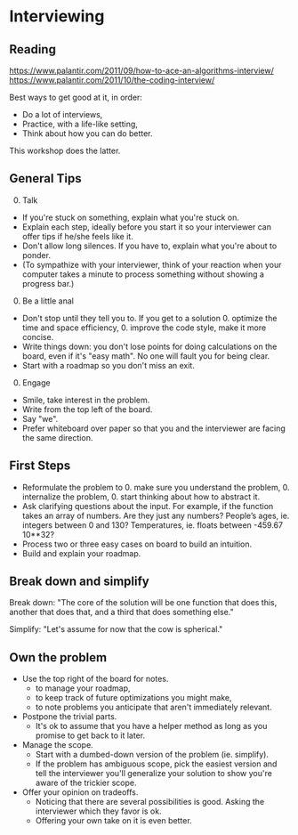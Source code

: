 # Interviewing

## Reading

https://www.palantir.com/2011/09/how-to-ace-an-algorithms-interview/
https://www.palantir.com/2011/10/the-coding-interview/

Best ways to get good at it, in order:
* Do a lot of interviews,
* Practice, with a life-like setting,
* Think about how you can do better.

This workshop does the latter.

## General Tips

0. Talk
  * If you're stuck on something, explain what you're stuck on.
  * Explain each step, ideally before you start it so your interviewer
    can offer tips if he/she feels like it.
  * Don't allow long silences. If you have to, explain what you're about
    to ponder.
  * (To sympathize with your interviewer, think of your reaction when
    your computer takes a minute to process something without showing a
progress bar.)
0. Be a little anal
  * Don't stop until they tell you to. If you get to
  a solution
     0. optimize the time and space efficiency,
     0. improve the code style, make it more concise.
  * Write things down: you don't lose points for doing calculations on
    the board, even if it's "easy math". No one will fault you for being
clear.
  * Start with a roadmap so you don't miss an exit.
0. Engage
  * Smile, take interest in the problem.
  * Write from the top left of the board.
  * Say "we".
  * Prefer whiteboard over paper so that you and the interviewer
   are facing the same direction.

## First Steps

* Reformulate the problem to
  0. make sure you understand the problem,
  0. internalize the problem,
  0. start thinking about how to abstract it.
* Ask clarifying questions about the input. For example, if the function takes an array of numbers. Are they just any numbers? People’s ages, ie. integers between 0 and 130? Temperatures, ie. floats between -459.67 10**32?
* Process two or three easy cases on board to build an intuition.
* Build and explain your roadmap.

## Break down and simplify

Break down: "The core of the solution will be one function that does this,
another that does that, and a third that does something else."

Simplify: "Let's assume for now that the cow is spherical."

## Own the problem

* Use the top right of the board for notes.
  * to manage your roadmap,
  * to keep track of future optimizations you might make,
  * to note problems you anticipate that aren't immediately relevant.
* Postpone the trivial parts.
  * It's ok to assume that you have a helper method as long as you
    promise to get back to it later.
* Manage the scope.
  * Start with a dumbed-down version of the problem (ie. simplify).
  * If the problem has ambiguous scope, pick the easiest version and
    tell the interviewer you'll generalize your solution to show you're
aware of the trickier scope.
* Offer your opinion on tradeoffs.
   * Noticing that there are several possibilities is good. Asking the
     interviewer which they favor is ok.
   * Offering your own take on it is even better.

